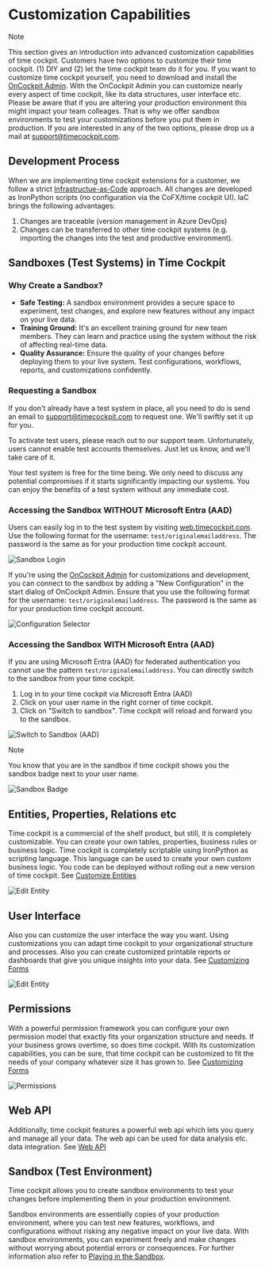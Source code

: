 # Customization Capabilities

> [!NOTE]
This section gives an introduction into advanced customization capabilities of time cockpit. Customers have two options to customize their time cockpit. (1) DIY and (2) let the time cockpit team do it for you. If you want to customize time cockpit yourself, you need to download and install the [OnCockpit Admin](https://update-admin.on-cockpit.com/general/Setup.exe). With the OnCockpit Admin you can customize nearly every aspect of time cockpit, like its data structures, user interface etc. Please be aware that if you are altering your production environment this might impact your team colleages. That is why we offer sandbox environments to test your customizations before you put them in production. If you are interested in any of the two options, please drop us a mail at [support@timecockpit.com](mailto:support@timecockpit.com).

## Development Process

When we are implementing time cockpit extensions for a customer, we follow a strict [Infrastructue-as-Code](https://learn.microsoft.com/en-us/devops/deliver/what-is-infrastructure-as-code) approach. All changes are developed as IronPython scripts (no configuration via the CoFX/time cockpit UI). IaC brings the following advantages:
1. Changes are traceable (version management in Azure DevOps)
1. Changes can be transferred to other time cockpit systems (e.g. importing the changes into the test and productive environment).

## Sandboxes (Test Systems) in Time Cockpit

### Why Create a Sandbox?
  - **Safe Testing:** A sandbox environment provides a secure space to experiment, test changes, and explore new features without any impact on your live data.
  - **Training Ground:** It's an excellent training ground for new team members. They can learn and practice using the system without the risk of affecting real-time data.
  - **Quality Assurance:** Ensure the quality of your changes before deploying them to your live system. Test configurations, workflows, reports, and customizations confidently.

### Requesting a Sandbox
If you don't already have a test system in place, all you need to do is send an email to [support@timecockpit.com](mailto:support@timecockpit.com) to request one. We'll swiftly set it up for you.

To activate test users, please reach out to our support team. Unfortunately, users cannot enable test accounts themselves. Just let us know, and we'll take care of it.

Your test system is free for the time being. We only need to discuss any potential compromises if it starts significantly impacting our systems. You can enjoy the benefits of a test system without any immediate cost.

### Accessing the Sandbox WITHOUT Microsoft Entra (AAD)
Users can easily log in to the test system by visiting [web.timecockpit.com](https://web.timecockpit.com). Use the following format for the username: `test/originalemailaddress`. The password is the same as for your production time cockpit account.

![Sandbox Login](images/sandbox-login.png "Sandbox Login")

If you're using the [OnCockpit Admin](https://update-admin.on-cockpit.com/general/Setup.exe) for customizations and development, you can connect to the sandbox by adding a "New Configuration" in the start dialog of OnCockpit Admin. Ensure that you use the following format for the username: `test/originalemailaddress`. The password is the same as for your production time cockpit account.

![Configuration Selector](images/oncockpitadmin-configuration-selector.png "Configuration Selector")

### Accessing the Sandbox WITH Microsoft Entra (AAD)

If you are using Microsoft Entra (AAD) for federated authentication you cannot use the pattern `test/originalemailaddress`. You can directly switch to the sandbox from your time cockpit. 

1. Log in to your time cockpit via Microsoft Entra (AAD)
2. Click on your user name in the right corner of time cockpit.
3. Click on "Switch to sandbox". Time cockpit will reload and forward you to the sandbox.

![Switch to Sandbox (AAD)](images/ws-switch-to-sandbox.png "Switch to Sandbox (AAD)")

>[!NOTE]
You know that you are in the sandbox if time cockpit shows you the sandbox badge next to your user name.

![Sandbox Badge](images/sandbox-badge.png "Sandbox Badge")

## Entities, Properties, Relations etc

Time cockpit is a commercial of the shelf product, but still, it is completely customizable. You can create your own tables, properties, business rules or business logic. Time cockpit is completely scriptable using IronPython as scripting language. This language can be used to create your own custom business logic. You code can be deployed without rolling out a new version of time cockpit. See [Customize Entities](entity.md)

![Edit Entity](images/wc-edit-entity.png "Edit Entity")

## User Interface

Also you can customize the user interface the way you want. Using customizations you can adapt time cockpit to your organizational structure and processes. Also you can create customized printable reports or dashboards that give you unique insights into your data. See [Customizing Forms](form.md)

![Edit Entity](images/wc-edit-form.png "Edit Entity")

## Permissions

With a powerful permission framework you can configure your own permission model that exactly fits your organization structure and needs. If your business grows overtime, so does time cockpit. With its customization capabilities, you can be sure, that time cockpit can be customized to fit the needs of your company whatever size it has grown to. See [Customizing Forms](form.md)

![Permissions](images/wc-edit-permission.png "Permissions")

## Web API

Additionally, time cockpit features a powerful web api which lets you query and manage all your data. The web api can be used for data analysis etc. data integration. See [Web API](~/doc/web-api/overview.md)

## Sandbox (Test Environment)

Time cockpit allows you to create sandbox environments to test your changes before implementing them in your production environment.

Sandbox environments are essentially copies of your production environment, where you can test new features, workflows, and configurations without risking any negative impact on your live data. With sandbox environments, you can experiment freely and make changes without worrying about potential errors or consequences. For further information also refer to [Playing in the Sandbox](https://www.timecockpit.com/blog/2016/05/27/Playing-in-the-Sandbox).
